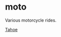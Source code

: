 moto
====

Various motorcycle rides.

[Tahoe](http://swingley.github.io/moto/tahoe/map/tahoe-with-pics.html)
